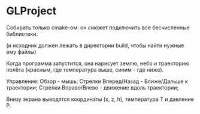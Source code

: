 # GLProject
Собирать только cmake-ом: он сможет подключить все бесчисленные библиотеки.

(и исходник должен лежать в директории build, чтобы найти нужные ему файлы)

Когда программа запустится, она нарисует землю, небо и траекторию полёта (красным, где температура выше, синим - где ниже).

Управление:
Обзор - мышь;
Стрелки Вперед/Назад - Ближе/Дальше к траектории;
Стрелки Вправо/Влево - движение вдоль траектории; 

Внизу экрана выводятся координаты (x, z, h), температура Т  и давление P.
